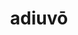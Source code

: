 ---
title: adiuvō
meaning: to help
ch: six
pos: verb
inf: adiuvāre
secondppstem: adiuv
infend: āre
conjugation: first
---